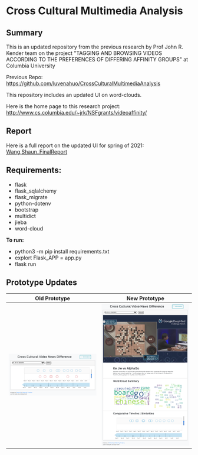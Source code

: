 # Cross Cultural Multimedia Analysis

## Summary

This is an updated repository from the previous research by Prof John R. Kender team on the project "TAGGING AND BROWSING VIDEOS ACCORDING TO THE PREFERENCES OF DIFFERING AFFINITY GROUPS" at Columbia University

Previous Repo:
https://github.com/luvenahuo/CrossCulturalMultimediaAnalysis

This repository includes an updated UI on word-clouds.

Here is the home page to this research project:
http://www.cs.columbia.edu/~jrk/NSFgrants/videoaffinity/

## Report

Here is a full report on the updated UI for spring of 2021:
[Wang,Shaun_FinalReport](miscellaneous/Wang_Shaun_Final_Report.pdf)

## Requirements:

- flask
- flask_sqlalchemy
- flask_migrate
- python-dotenv
- bootstrap
- multidict
- jieba
- word-cloud

**To run:**

- python3 -m pip install requirements.txt
- explort Flask_APP = app.py
- flask run

## Prototype Updates

|                               Old Prototype                                |                               New Prototype                                |
| :------------------------------------------------------------------------: | :------------------------------------------------------------------------: |
| <img src="miscellaneous/oldPrototype.png" alt="oldPrototype" width="400"/> | <img src="miscellaneous/newPrototype.png" alt="newPrototype" width="400"/> |
